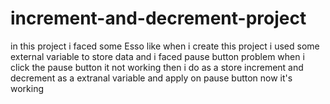 # increment-and-decrement-project
in this project i faced some Esso like when i create this project i used some external variable to store data and i faced pause button problem  when i click the pause button it not working then i do as a store increment and decrement as a extranal variable and  apply on pause button now it's working 
